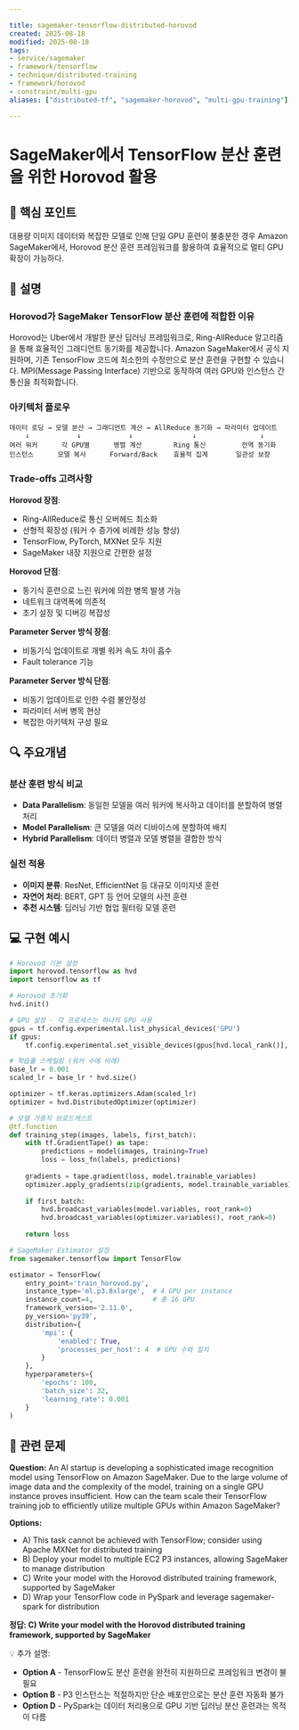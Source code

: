 ```yaml
---

title: sagemaker-tensorflow-distributed-horovod
created: 2025-08-18
modified: 2025-08-18
tags:
- service/sagemaker
- framework/tensorflow
- technique/distributed-training
- framework/horovod
- constraint/multi-gpu
aliases: ["distributed-tf", "sagemaker-horovod", "multi-gpu-training"]

---
```


# SageMaker에서 TensorFlow 분산 훈련을 위한 Horovod 활용

## 🎯 핵심 포인트

대용량 이미지 데이터와 복잡한 모델로 인해 단일 GPU 훈련이 불충분한 경우 Amazon SageMaker에서, Horovod 분산 훈련 프레임워크를 활용하여 효율적으로 멀티 GPU 확장이 가능하다.

## 📝 설명

### Horovod가 SageMaker TensorFlow 분산 훈련에 적합한 이유

Horovod는 Uber에서 개발한 분산 딥러닝 프레임워크로, Ring-AllReduce 알고리즘을 통해 효율적인 그래디언트 동기화를 제공합니다. Amazon SageMaker에서 공식 지원하며, 기존 TensorFlow 코드에 최소한의 수정만으로 분산 훈련을 구현할 수 있습니다. MPI(Message Passing Interface) 기반으로 동작하여 여러 GPU와 인스턴스 간 통신을 최적화합니다.

### 아키텍처 플로우

```
데이터 로딩 → 모델 분산 → 그래디언트 계산 → AllReduce 동기화 → 파라미터 업데이트
    ↓            ↓            ↓               ↓                ↓
여러 워커      각 GPU별      병렬 계산        Ring 통신         전역 동기화
인스턴스      모델 복사      Forward/Back    효율적 집계       일관성 보장
```

### Trade-offs 고려사항

**Horovod 장점**:
- Ring-AllReduce로 통신 오버헤드 최소화
- 선형적 확장성 (워커 수 증가에 비례한 성능 향상)
- TensorFlow, PyTorch, MXNet 모두 지원
- SageMaker 내장 지원으로 간편한 설정

**Horovod 단점**:
- 동기식 훈련으로 느린 워커에 의한 병목 발생 가능
- 네트워크 대역폭에 의존적
- 초기 설정 및 디버깅 복잡성

**Parameter Server 방식 장점**:
- 비동기식 업데이트로 개별 워커 속도 차이 흡수
- Fault tolerance 기능

**Parameter Server 방식 단점**:
- 비동기 업데이트로 인한 수렴 불안정성
- 파라미터 서버 병목 현상
- 복잡한 아키텍처 구성 필요

## 🔍 주요개념

### 분산 훈련 방식 비교

- **Data Parallelism**: 동일한 모델을 여러 워커에 복사하고 데이터를 분할하여 병렬 처리
- **Model Parallelism**: 큰 모델을 여러 디바이스에 분할하여 배치
- **Hybrid Parallelism**: 데이터 병렬과 모델 병렬을 결합한 방식

### 실전 적용

- **이미지 분류**: ResNet, EfficientNet 등 대규모 이미지넷 훈련
- **자연어 처리**: BERT, GPT 등 언어 모델의 사전 훈련
- **추천 시스템**: 딥러닝 기반 협업 필터링 모델 훈련

## 💻 구현 예시

```python
# Horovod 기본 설정
import horovod.tensorflow as hvd
import tensorflow as tf

# Horovod 초기화
hvd.init()

# GPU 설정 - 각 프로세스는 하나의 GPU 사용
gpus = tf.config.experimental.list_physical_devices('GPU')
if gpus:
    tf.config.experimental.set_visible_devices(gpus[hvd.local_rank()], 'GPU')

# 학습률 스케일링 (워커 수에 비례)
base_lr = 0.001
scaled_lr = base_lr * hvd.size()

optimizer = tf.keras.optimizers.Adam(scaled_lr)
optimizer = hvd.DistributedOptimizer(optimizer)

# 모델 가중치 브로드캐스트
@tf.function
def training_step(images, labels, first_batch):
    with tf.GradientTape() as tape:
        predictions = model(images, training=True)
        loss = loss_fn(labels, predictions)
    
    gradients = tape.gradient(loss, model.trainable_variables)
    optimizer.apply_gradients(zip(gradients, model.trainable_variables))
    
    if first_batch:
        hvd.broadcast_variables(model.variables, root_rank=0)
        hvd.broadcast_variables(optimizer.variables(), root_rank=0)
    
    return loss

# SageMaker Estimator 설정
from sagemaker.tensorflow import TensorFlow

estimator = TensorFlow(
    entry_point='train_horovod.py',
    instance_type='ml.p3.8xlarge',  # 4 GPU per instance
    instance_count=4,               # 총 16 GPU
    framework_version='2.11.0',
    py_version='py39',
    distribution={
        'mpi': {
            'enabled': True,
            'processes_per_host': 4  # GPU 수와 일치
        }
    },
    hyperparameters={
        'epochs': 100,
        'batch_size': 32,
        'learning_rate': 0.001
    }
)
```

## 📝 관련 문제

**Question:** An AI startup is developing a sophisticated image recognition model using TensorFlow on Amazon SageMaker. Due to the large volume of image data and the complexity of the model, training on a single GPU instance proves insufficient. How can the team scale their TensorFlow training job to efficiently utilize multiple GPUs within Amazon SageMaker?

**Options:**

- A) This task cannot be achieved with TensorFlow; consider using Apache MXNet for distributed training
- B) Deploy your model to multiple EC2 P3 instances, allowing SageMaker to manage distribution
- C) Write your model with the Horovod distributed training framework, supported by SageMaker
- D) Wrap your TensorFlow code in PySpark and leverage sagemaker-spark for distribution

**정답: C) Write your model with the Horovod distributed training framework, supported by SageMaker**

💡 추가 설명:

- **Option A** - TensorFlow도 분산 훈련을 완전히 지원하므로 프레임워크 변경이 불필요
- **Option B** - P3 인스턴스는 적절하지만 단순 배포만으로는 분산 훈련 자동화 불가
- **Option D** - PySpark는 데이터 처리용으로 GPU 기반 딥러닝 분산 훈련과는 목적이 다름